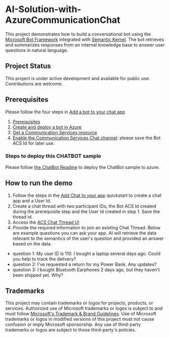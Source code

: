 # AI-Solution-with-AzureCommunicationChat

This project demonstrates how to build a conversational bot using the [Microsoft Bot Framework](https://dev.botframework.com) integrated with [Semantic Kernel](https://github.com/microsoft/semantic-kernel). The bot retrieves and summarizes responses from an internal knowledge base to answer user questions in natural language.

## Project Status

This project is under active development and available for public use. Contributions are welcome.

## Prerequisites

Please follow the four steps in [Add a bot to your chat app](https://learn.microsoft.com/en-us/azure/communication-services/quickstarts/chat/quickstart-botframework-integration#create-and-deploy-a-bot-in-azure)

1. [Prerequisites](https://learn.microsoft.com/en-us/azure/communication-services/quickstarts/chat/quickstart-botframework-integration#prerequisites)
2. [Create and deploy a bot in Azure](https://learn.microsoft.com/en-us/azure/communication-services/quickstarts/chat/quickstart-botframework-integration#create-and-deploy-a-bot-in-azure)
3. [Get a Communication Services resource](https://learn.microsoft.com/en-us/azure/communication-services/quickstarts/chat/quickstart-botframework-integration#get-a-communication-services-resource)
4. [Enable the Communication Services Chat channel](https://learn.microsoft.com/en-us/azure/communication-services/quickstarts/chat/quickstart-botframework-integration#enable-the-communication-services-chat-channel): please save the Bot ACS Id for later use.

### Steps to deploy this CHATBOT sample
Please follow [the ChatBot Readme](./ChatBot/README.md) to deploy the ChatBot sample to azure.


## How to run the demo
1. Follow the steps in the [Add Chat to your app](https://learn.microsoft.com/en-us/azure/communication-services/quickstarts/chat/get-started?pivots=programming-language-csharp&tabs=windows) quickstart to create a chat app and a User Id.
2. Create a chat thread with two participant IDs, the Bot ACS Id created during the prerequisite step and the User Id created in step 1. Save the thread id.
3. Access the [ACS Chat Thread UI](https://azure.github.io/communication-ui-library/?path=/story/composites-chatcomposite-join-existing-chat-thread--join-existing-chat-thread)
4. Provide the required information to join an existing Chat Thread. Below are example questions you can ask your app. AI will retrieve the data relevant to the semantics of the user's question and provided an answer based on the data.
* question 1: My user ID is 110. I bought a laptop several days ago. Could you help to track the delivery?
* question 2: I've requested a return for my Power Bank. Any updates?
* question 3: I bought Bluetooth Earphones 2 days ago, but they haven’t been shipped yet. Why?

## Trademarks

This project may contain trademarks or logos for projects, products, or services. Authorized use of Microsoft 
trademarks or logos is subject to and must follow 
[Microsoft's Trademark & Brand Guidelines](https://www.microsoft.com/en-us/legal/intellectualproperty/trademarks/usage/general).
Use of Microsoft trademarks or logos in modified versions of this project must not cause confusion or imply Microsoft sponsorship.
Any use of third-party trademarks or logos are subject to those third-party's policies.
